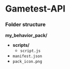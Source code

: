 # Gametest-API

### Folder structure
**my_behavior_pack/**
- **scripts/**
  - `script.js`
- `manifest.json`
- `pack_icon.png`
